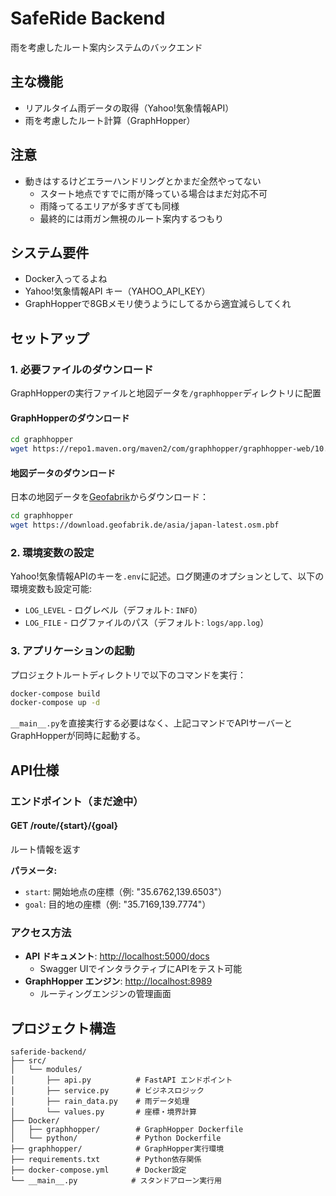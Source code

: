 # SafeRide Backend

雨を考慮したルート案内システムのバックエンド

## 主な機能

- リアルタイム雨データの取得（Yahoo!気象情報API）
- 雨を考慮したルート計算（GraphHopper）

## 注意

- 動きはするけどエラーハンドリングとかまだ全然やってない
  - スタート地点ですでに雨が降っている場合はまだ対応不可
  - 雨降ってるエリアが多すぎても同様
  - 最終的には雨ガン無視のルート案内するつもり

## システム要件

- Docker入ってるよね
- Yahoo!気象情報API キー（YAHOO_API_KEY）
- GraphHopperで8GBメモリ使うようにしてるから適宜減らしてくれ
 
## セットアップ

### 1. 必要ファイルのダウンロード

GraphHopperの実行ファイルと地図データを`/graphhopper`ディレクトリに配置

#### GraphHopperのダウンロード

```bash
cd graphhopper
wget https://repo1.maven.org/maven2/com/graphhopper/graphhopper-web/10.0/graphhopper-web-10.0.jar
```

#### 地図データのダウンロード

日本の地図データを[Geofabrik](https://download.geofabrik.de/asia/japan.html)からダウンロード：

```bash
cd graphhopper
wget https://download.geofabrik.de/asia/japan-latest.osm.pbf
```

### 2. 環境変数の設定

Yahoo!気象情報APIのキーを`.env`に記述。ログ関連のオプションとして、以下の環境変数も設定可能:

- `LOG_LEVEL` - ログレベル（デフォルト: `INFO`）
- `LOG_FILE`  - ログファイルのパス（デフォルト: `logs/app.log`）

### 3. アプリケーションの起動

プロジェクトルートディレクトリで以下のコマンドを実行：

```bash
docker-compose build
docker-compose up -d
```

`__main__.py`を直接実行する必要はなく、上記コマンドでAPIサーバーとGraphHopperが同時に起動する。

## API仕様

### エンドポイント（まだ途中）

#### GET /route/{start}/{goal}

ルート情報を返す

**パラメータ:**

- `start`: 開始地点の座標（例: "35.6762,139.6503"）
- `goal`: 目的地の座標（例: "35.7169,139.7774"）

### アクセス方法

- **API ドキュメント**: <http://localhost:5000/docs>
  - Swagger UIでインタラクティブにAPIをテスト可能
- **GraphHopper エンジン**: <http://localhost:8989>
  - ルーティングエンジンの管理画面

## プロジェクト構造

```text
saferide-backend/
├── src/
│   └── modules/
│       ├── api.py          # FastAPI エンドポイント
│       ├── service.py      # ビジネスロジック
│       ├── rain_data.py    # 雨データ処理
│       └── values.py       # 座標・境界計算
├── Docker/
│   ├── graphhopper/        # GraphHopper Dockerfile
│   └── python/             # Python Dockerfile
├── graphhopper/            # GraphHopper実行環境
├── requirements.txt        # Python依存関係
├── docker-compose.yml      # Docker設定
└── __main__.py            # スタンドアローン実行用
```
